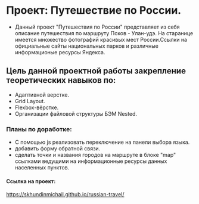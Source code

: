 # Проект: Путешествие по России.
- Данный проект  "Путешествия по России" представляет из себя описание путешествия по маршруту Псков - Улан-удэ. 
На старанице имеется множество фотографий красивых мест России.Ссылки на официальные сайты национальных парков и различные информационые 
ресурсы Яндекса. 
## Цель данной проектной работы закрепление теоретических  навыков по:
- Адаптивной верстке.
- Grid Layout.
- Flexbox-вёрстке.
- Организации файловой структуры БЭМ Nested.
### Планы по доработке:
- С помощью js реализовать переключение на панели выбора языка.
- добавить форму обратной связи.
- сделать точки и названия городов на маршруте в блоке "map" ссылками ведущими на информационные 
ресурсы данных населенных пунктов.  

#### Ссылка на проект: 
https://skhundinmichail.github.io/russian-travel/


